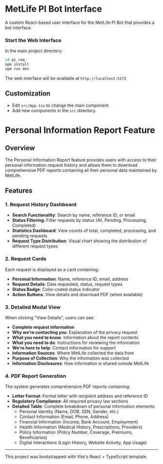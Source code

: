 # MetLife PI Bot Interface

A custom React-based user interface for the MetLife PI Bot that provides a bot interface.

### Start the Web Interface
In the main project directory:
```bash
cd pi_req
npm install
npm run dev
```

The web interface will be available at `http://localhost:5173`

## Customization
- Edit `src/App.tsx` to change the main component.
- Add new components in the `src` directory.

# Personal Information Report Feature

## Overview
The Personal Information Report feature provides users with access to their personal information request history and allows them to download comprehensive PDF reports containing all their personal data maintained by MetLife.

## Features

### 1. Request History Dashboard
- **Search Functionality**: Search by name, reference ID, or email
- **Status Filtering**: Filter requests by status (All, Pending, Processing, Completed)
- **Statistics Dashboard**: View counts of total, completed, processing, and pending requests
- **Request Type Distribution**: Visual chart showing the distribution of different request types

### 2. Request Cards
Each request is displayed as a card containing:
- **Personal Information**: Name, reference ID, email, address
- **Request Details**: Date requested, status, request types
- **Status Badge**: Color-coded status indicator
- **Action Buttons**: View details and download PDF (when available)

### 3. Detailed Modal View
When clicking "View Details", users can see:
- **Complete request information**
- **Why we're contacting you**: Explanation of the privacy request
- **What you need to know**: Information about the report contents
- **What you need to do**: Instructions for reviewing the information
- **We're here to help**: Contact information for support
- **Information Sources**: Where MetLife collected the data from
- **Purpose of Collection**: Why the information was collected
- **Information Disclosures**: How information is shared outside MetLife

### 4. PDF Report Generation
The system generates comprehensive PDF reports containing:
- **Letter Format**: Formal letter with recipient address and reference ID
- **Regulatory Compliance**: All required privacy law sections
- **Detailed Table**: Complete breakdown of personal information elements:
  - Personal Identity (Name, DOB, SSN, Gender, etc.)
  - Contact Information (Email, Phone, Address)
  - Financial Information (Income, Bank Account, Employment)
  - Health Information (Medical History, Prescriptions, Providers)
  - Policy Information (Policy Number, Coverage, Premiums, Beneficiaries)
  - Digital Interactions (Login History, Website Activity, App Usage)

---

This project was bootstrapped with Vite's React + TypeScript template.

